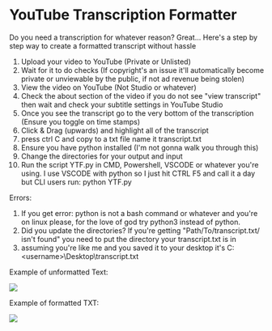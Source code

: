 # YouTube Transcription Formatter 

Do you need a transcription for whatever reason? Great... Here's a step by step way to create a formatted transcript without hassle

1. Upload your video to YouTube (Private or Unlisted)
2. Wait for it to do checks (If copyright's an issue it'll automatically become private or unviewable by the public, if not ad revenue being stolen)
3. View the video on YouTube (Not Studio or whatever)
4. Check the about section of the video if you do not see "view transcript" then wait and check your subtitle settings in YouTube Studio
5. Once you see the transcript go to the very bottom of the transcription (Ensure you toggle on time stamps)
6. Click & Drag (upwards) and highlight all of the transcript
7. press ctrl C and copy to a txt file name it transcript.txt
8. Ensure you have python installed (I'm not gonna walk you through this)
9. Change the directories for your output and input
10. Run the script YTF.py in CMD, Powershell, VSCODE or whatever you're using. I use VSCODE with python so I just hit CTRL F5 and call it a day but CLI users run: python YTF.py


Errors:
1. If you get error: python is not a bash command or whatever and you're on linux please, for the love of god try python3 instead of python.
2. Did you update the directories? If you're getting "Path/To/transcript.txt/ isn't found" you need to put the directory your transcript.txt is in
3.  assuming you're like me and you saved it to your desktop it's C:\<username>\Desktop\transcript.txt


Example of unformatted Text:

[![](https://i.ibb.co/DwqywMJ/image.png)](http://https://i.ibb.co/DwqywMJ/image.png)

Example of formatted TXT:

![](https://i.ibb.co/sHCRWsv/image.png)


